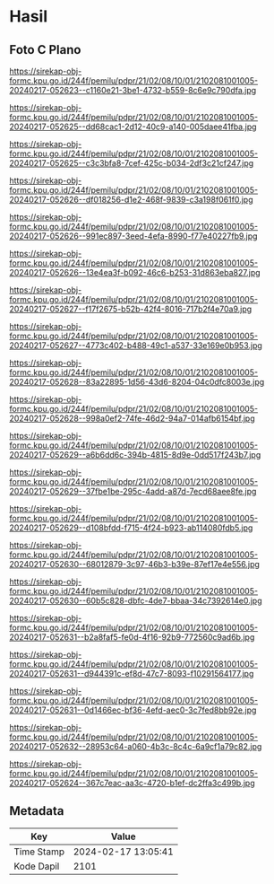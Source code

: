 # Hasil

## Foto C Plano

https://sirekap-obj-formc.kpu.go.id/244f/pemilu/pdpr/21/02/08/10/01/2102081001005-20240217-052623--c1160e21-3be1-4732-b559-8c6e9c790dfa.jpg

https://sirekap-obj-formc.kpu.go.id/244f/pemilu/pdpr/21/02/08/10/01/2102081001005-20240217-052625--dd68cac1-2d12-40c9-a140-005daee41fba.jpg

https://sirekap-obj-formc.kpu.go.id/244f/pemilu/pdpr/21/02/08/10/01/2102081001005-20240217-052625--c3c3bfa8-7cef-425c-b034-2df3c21cf247.jpg

https://sirekap-obj-formc.kpu.go.id/244f/pemilu/pdpr/21/02/08/10/01/2102081001005-20240217-052626--df018256-d1e2-468f-9839-c3a198f061f0.jpg

https://sirekap-obj-formc.kpu.go.id/244f/pemilu/pdpr/21/02/08/10/01/2102081001005-20240217-052626--991ec897-3eed-4efa-8990-f77e40227fb9.jpg

https://sirekap-obj-formc.kpu.go.id/244f/pemilu/pdpr/21/02/08/10/01/2102081001005-20240217-052626--13e4ea3f-b092-46c6-b253-31d863eba827.jpg

https://sirekap-obj-formc.kpu.go.id/244f/pemilu/pdpr/21/02/08/10/01/2102081001005-20240217-052627--f17f2675-b52b-42f4-8016-717b2f4e70a9.jpg

https://sirekap-obj-formc.kpu.go.id/244f/pemilu/pdpr/21/02/08/10/01/2102081001005-20240217-052627--4773c402-b488-49c1-a537-33e169e0b953.jpg

https://sirekap-obj-formc.kpu.go.id/244f/pemilu/pdpr/21/02/08/10/01/2102081001005-20240217-052628--83a22895-1d56-43d6-8204-04c0dfc8003e.jpg

https://sirekap-obj-formc.kpu.go.id/244f/pemilu/pdpr/21/02/08/10/01/2102081001005-20240217-052628--998a0ef2-74fe-46d2-94a7-014afb6154bf.jpg

https://sirekap-obj-formc.kpu.go.id/244f/pemilu/pdpr/21/02/08/10/01/2102081001005-20240217-052629--a6b6dd6c-394b-4815-8d9e-0dd517f243b7.jpg

https://sirekap-obj-formc.kpu.go.id/244f/pemilu/pdpr/21/02/08/10/01/2102081001005-20240217-052629--37fbe1be-295c-4add-a87d-7ecd68aee8fe.jpg

https://sirekap-obj-formc.kpu.go.id/244f/pemilu/pdpr/21/02/08/10/01/2102081001005-20240217-052629--d108bfdd-f715-4f24-b923-ab114080fdb5.jpg

https://sirekap-obj-formc.kpu.go.id/244f/pemilu/pdpr/21/02/08/10/01/2102081001005-20240217-052630--68012879-3c97-46b3-b39e-87ef17e4e556.jpg

https://sirekap-obj-formc.kpu.go.id/244f/pemilu/pdpr/21/02/08/10/01/2102081001005-20240217-052630--60b5c828-dbfc-4de7-bbaa-34c7392614e0.jpg

https://sirekap-obj-formc.kpu.go.id/244f/pemilu/pdpr/21/02/08/10/01/2102081001005-20240217-052631--b2a8faf5-fe0d-4f16-92b9-772560c9ad6b.jpg

https://sirekap-obj-formc.kpu.go.id/244f/pemilu/pdpr/21/02/08/10/01/2102081001005-20240217-052631--d944391c-ef8d-47c7-8093-f10291564177.jpg

https://sirekap-obj-formc.kpu.go.id/244f/pemilu/pdpr/21/02/08/10/01/2102081001005-20240217-052631--0d1466ec-bf36-4efd-aec0-3c7fed8bb92e.jpg

https://sirekap-obj-formc.kpu.go.id/244f/pemilu/pdpr/21/02/08/10/01/2102081001005-20240217-052632--28953c64-a060-4b3c-8c4c-6a9cf1a79c82.jpg

https://sirekap-obj-formc.kpu.go.id/244f/pemilu/pdpr/21/02/08/10/01/2102081001005-20240217-052624--367c7eac-aa3c-4720-b1ef-dc2ffa3c499b.jpg


## Metadata

| Key        | Value               |
| ---------- | ------------------- |
| Time Stamp | 2024-02-17 13:05:41 |
| Kode Dapil | 2101                |



